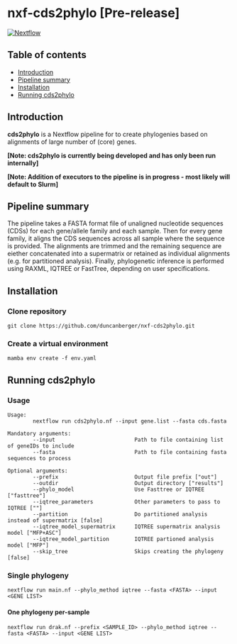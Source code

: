 # nxf-cds2phylo [Pre-release]
[![Nextflow](https://img.shields.io/badge/nextflow%20DSL2-%E2%89%A522.10.4-23aa62.svg?labelColor=000000)](https://www.nextflow.io/)
## Table of contents 
* [Introduction](#Introduction)
* [Pipeline summary](#pipeline_summary)
* [Installation](#install)
* [Running cds2phylo](#run)


## Introduction <a name="Introduction"></a>
**cds2phylo** is a Nextflow pipeline for to create phylogenies based on alignments of large number of (core) genes. 

**[Note: cds2phylo is currently being developed and has only been run internally]** <br />

**[Note: Addition of executors to the pipeline is in progress - most likely will default to Slurm]**

## Pipeline summary <a name="pipeline_summary"></a>

The pipeline takes a FASTA format file of unaligned nucleotide sequences (CDSs) for each gene/allele family and each sample. Then for every gene family, it aligns the CDS sequences across all sample where the sequence is provided. The alignments are trimmed and the remaining sequence are eiether concatenated into a supermatrix or retained as individual alignments (e.g. for partitioned analysis). Finally, phylogenetic inference is performed using RAXML, IQTREE or FastTree, depending on user specifications. 

## Installation <a name="install"></a>
### Clone repository
```
git clone https://github.com/duncanberger/nxf-cds2phylo.git
```
### Create a virtual environment
```
mamba env create -f env.yaml
```
## Running cds2phylo <a name="run"></a>

### Usage
```
Usage:
        nextflow run cds2phylo.nf --input gene.list --fasta cds.fasta

Mandatory arguments:
        --input                         Path to file containing list of geneIDs to include
        --fasta                         Path to file containing fasta sequences to process

Optional arguments:
        --prefix                        Output file prefix ["out"]
        --outdir                        Output directory ["results"]
        --phylo_model                   Use Fasttree or IQTREE ["fasttree"]
        --iqtree_parameters             Other parameters to pass to IQTREE [""]
        --partition                     Do partitioned analysis instead of supermatrix [false]
        --iqtree_model_supermatrix      IQTREE supermatrix analysis model ["MFP+ASC"]
        --iqtree_model_partition        IQTREE partioned analysis model ["MFP"]
        --skip_tree                     Skips creating the phylogeny [false]
```
### Single phylogeny
```
nextflow run main.nf --phylo_method iqtree --fasta <FASTA> --input <GENE LIST>
```
#### One phylogeny per-sample
```
nextflow run drak.nf --prefix <SAMPLE_ID> --phylo_method iqtree --fasta <FASTA> --input <GENE LIST>
```
